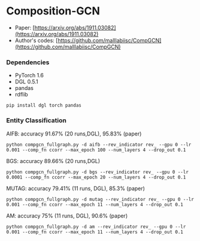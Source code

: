 # Composition-GCN

* Paper: [https://arxiv.org/abs/1911.03082](https://arxiv.org/abs/1911.03082)
* Author's codes: [https://github.com/malllabiisc/CompGCN](https://github.com/malllabiisc/CompGCN)

### Dependencies
* PyTorch 1.6
* DGL 0.5.1
* pandas
* rdflib

```
pip install dgl torch pandas
```

### Entity Classification
AIFB: accuracy 91.67% (20 runs,DGL), 95.83% (paper)
```
python compgcn_fullgraph.py -d aifb --rev_indicator rev_ --gpu 0 --lr 0.001 --comp_fn ccorr --max_epoch 100 --num_layers 4 --drop_out 0.1
```

BGS: accuracy 89.66% (20 runs,DGL)
```
python compgcn_fullgraph.py -d bgs --rev_indicator rev_ --gpu 0 --lr 0.0001 --comp_fn ccorr --max_epoch 20 --num_layers 4 --drop_out 0.1
```

MUTAG: accuracy 79.41% (11 runs, DGL), 85.3% (paper)
```
python compgcn_fullgraph.py -d mutag --rev_indicator rev_ --gpu 0 --lr 0.001 --comp_fn ccorr --max_epoch 11 --num_layers 4 --drop_out 0.1
```

AM: accuracy 75% (11 runs, DGL), 90.6% (paper)
```
python compgcn_fullgraph.py -d am --rev_indicator rev_ --gpu 0 --lr 0.001 --comp_fn ccorr --max_epoch 11 --num_layers 4 --drop_out 0.1
```


